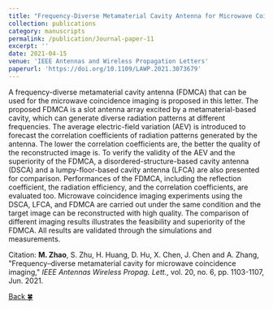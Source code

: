 ```yaml
---
title: "Frequency-Diverse Metamaterial Cavity Antenna for Microwave Coincidence Imaging"
collection: publications
category: manuscripts
permalink: /publication/Journal-paper-11
excerpt: ''
date: 2021-04-15
venue: 'IEEE Antennas and Wireless Propagation Letters'
paperurl: 'https://doi.org/10.1109/LAWP.2021.3073679'
---
```


A frequency-diverse metamaterial cavity antenna (FDMCA) that can be used for the microwave coincidence imaging is proposed in this letter. The proposed FDMCA is a slot antenna array excited by a metamaterial-based cavity, which can generate diverse radiation patterns at different frequencies. The average electric-field variation (AEV) is introduced to forecast the correlation coefficients of radiation patterns generated by the antenna. The lower the correlation coefficients are, the better the quality of the reconstructed image is. To verify the validity of the AEV and the superiority of the FDMCA, a disordered-structure-based cavity antenna (DSCA) and a lumpy-floor-based cavity antenna (LFCA) are also presented for comparison. Performances of the FDMCA, including the reflection coefficient, the radiation efficiency, and the correlation coefficients, are evaluated too. Microwave coincidence imaging experiments using the DSCA, LFCA, and FDMCA are carried out under the same condition and the target image can be reconstructed with high quality. The comparison of different imaging results illustrates the feasibility and superiority of the FDMCA. All results are validated through the simulations and measurements.

Citation: **M. Zhao**, S. Zhu, H. Huang, D. Hu, X. Chen, J. Chen and A. Zhang, &quot;Frequency–diverse metamaterial cavity for microwave coincidence imaging,&quot; <i>IEEE Antennas Wireless Propag. Lett.</i>, vol. 20, no. 6, pp. 1103-1107, Jun. 2021.

[Back :four_leaf_clover:](../publications/)
